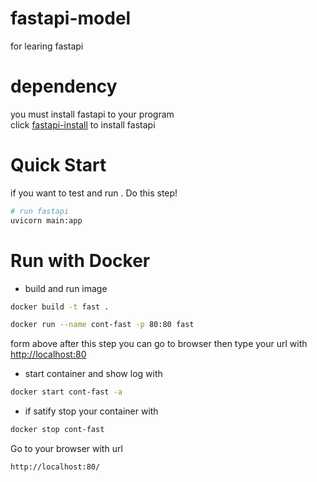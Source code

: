 # fastapi-model

for learing fastapi

# dependency

you must install fastapi to your program <br>
click [fastapi-install](https://fastapi.tiangolo.com/#installation) to install fastapi

# Quick Start

if you want to test and run . Do this step!

```bash
# run fastapi
uvicorn main:app
```

# Run with Docker
- build and run image <br>
```bash
docker build -t fast .

docker run --name cont-fast -p 80:80 fast
```
form above after this step you can go to browser then type your url with [http://localhost:80](http://localhost:80/) <br>

- start container and show log with
```bash
docker start cont-fast -a
```

- if satify stop your container with
```bash
docker stop cont-fast
```

Go to your browser with url
```bash
http://localhost:80/
```

